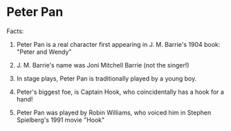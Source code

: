 # Peter Pan

Facts:

1. Peter Pan is a real character first appearing in J. M. Barrie's 1904 book: "Peter and Wendy"

2. J. M. Barrie's name was Joni Mitchell Barrie (not the singer!)

3. In stage plays, Peter Pan is traditionally played by a young boy.

4. Peter's biggest foe, is Captain Hook, who coincidentally has a hook for a hand!

5. Peter Pan was played by Robin Williams, who voiced him in Stephen Spielberg's 1991 movie "Hook"